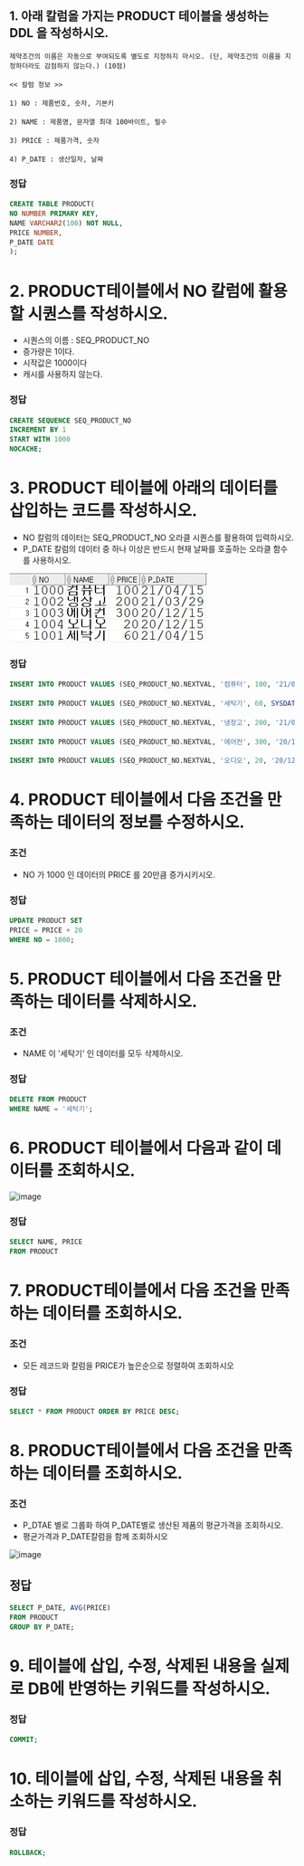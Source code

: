 ## 1. 아래 칼럼을 가지는 PRODUCT 테이블을 생성하는 DDL 을 작성하시오.
```
제약조건의 이름은 자동으로 부여되도록 별도로 지정하지 마시오. (단, 제약조건의 이름을 지정하더라도 감점하지 않는다.) (10점)

<< 칼럼 정보 >>

1) NO : 제품번호, 숫자, 기본키

2) NAME : 제품명, 문자열 최대 100바이트, 필수

3) PRICE : 제품가격, 숫자

4) P_DATE : 생산일자, 날짜
```

### 정답
```sql
CREATE TABLE PRODUCT(
NO NUMBER PRIMARY KEY,
NAME VARCHAR2(100) NOT NULL,
PRICE NUMBER,
P_DATE DATE
);
```

# 2. PRODUCT테이블에서 NO 칼럼에 활용할 시퀀스를 작성하시오.
- 시퀀스의 이름 : SEQ_PRODUCT_NO
- 증가량은 1이다.
- 시작값은 1000이다
- 캐시를 사용하지 않는다.

### 정답
```SQL
CREATE SEQUENCE SEQ_PRODUCT_NO
INCREMENT BY 1
START WITH 1000
NOCACHE;
```

# 3. PRODUCT 테이블에 아래의 데이터를 삽입하는 코드를 작성하시오.
- NO 칼럼의 데이터는 SEQ_PRODUCT_NO 오라클 시퀀스를 활용하여 입력하시오.
- P_DATE 칼럼의 데이터 중 하나 이상은 반드시 현재 날짜를 호출하는 오라클 함수를 사용하시오.

![image](../image/PRODUCT3.png)

### 정답
```SQL
INSERT INTO PRODUCT VALUES (SEQ_PRODUCT_NO.NEXTVAL, '컴퓨터', 100, '21/04/15');

INSERT INTO PRODUCT VALUES (SEQ_PRODUCT_NO.NEXTVAL, '세탁기', 60, SYSDATE);

INSERT INTO PRODUCT VALUES (SEQ_PRODUCT_NO.NEXTVAL, '냉장고', 200, '21/03/29');

INSERT INTO PRODUCT VALUES (SEQ_PRODUCT_NO.NEXTVAL, '에어컨', 300, '20/12/15');

INSERT INTO PRODUCT VALUES (SEQ_PRODUCT_NO.NEXTVAL, '오디오', 20, '20/12/15');

```

# 4. PRODUCT 테이블에서 다음 조건을 만족하는 데이터의 정보를 수정하시오.
### 조건
- NO 가 1000 인 데이터의 PRICE 를 20만큼 증가시키시오.

### 정답
```sql
UPDATE PRODUCT SET
PRICE = PRICE + 20
WHERE NO = 1000;
```

# 5. PRODUCT 테이블에서 다음 조건을 만족하는 데이터를 삭제하시오.
### 조건
- NAME 이 '세탁기' 인 데이터를 모두 삭제하시오.

### 정답
```SQL
DELETE FROM PRODUCT
WHERE NAME = '세탁기';
```

# 6. PRODUCT 테이블에서 다음과 같이 데이터를 조회하시오.

![image](image/PRODUCT1.png)

### 정답
```sql
SELECT NAME, PRICE
FROM PRODUCT
```

# 7. PRODUCT테이블에서 다음 조건을 만족하는 데이터를 조회하시오.
### 조건
- 모든 레코드와 칼럼을 PRICE가 높은순으로 정렬하여 조회하시오

### 정답
```SQL
SELECT * FROM PRODUCT ORDER BY PRICE DESC;
```

# 8. PRODUCT테이블에서 다음 조건을 만족하는 데이터를 조회하시오.
### 조건
- P_DTAE 별로 그룹화 하여 P_DATE별로 생산된 제품의 평균가격을 조회하시오.
- 평균가격과 P_DATE칼럼을 함께 조회하시오

![image](image/PRODUCT2.png)

## 정답
```SQL
SELECT P_DATE, AVG(PRICE)
FROM PRODUCT
GROUP BY P_DATE;
```


# 9. 테이블에 삽입, 수정, 삭제된 내용을 실제로 DB에 반영하는 키워드를 작성하시오.
### 정답
```SQL
COMMIT;
```
# 10. 테이블에 삽입, 수정, 삭제된 내용을 취소하는 키워드를 작성하시오.
### 정답
```SQL
ROLLBACK;
```















